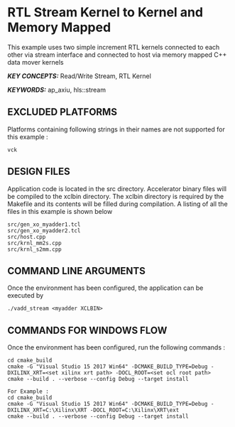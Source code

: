 RTL Stream Kernel to Kernel and Memory Mapped
======================

This example uses two simple increment RTL kernels connected to each other via stream interface and connected to host via memory mapped C++ data mover kernels

***KEY CONCEPTS:*** Read/Write Stream, RTL Kernel

***KEYWORDS:*** ap_axiu, hls::stream

## EXCLUDED PLATFORMS
Platforms containing following strings in their names are not supported for this example :
```
vck
```

##  DESIGN FILES
Application code is located in the src directory. Accelerator binary files will be compiled to the xclbin directory. The xclbin directory is required by the Makefile and its contents will be filled during compilation. A listing of all the files in this example is shown below

```
src/gen_xo_myadder1.tcl
src/gen_xo_myadder2.tcl
src/host.cpp
src/krnl_mm2s.cpp
src/krnl_s2mm.cpp
```

##  COMMAND LINE ARGUMENTS
Once the environment has been configured, the application can be executed by
```
./vadd_stream <myadder XCLBIN>
```

##  COMMANDS FOR WINDOWS FLOW
Once the environment has been configured, run the following commands : 
```
cd cmake_build
cmake -G "Visual Studio 15 2017 Win64" -DCMAKE_BUILD_TYPE=Debug -DXILINX_XRT=<set xilinx xrt path> -DOCL_ROOT=<set ocl root path>
cmake --build . --verbose --config Debug --target install

For Example : 
cd cmake_build
cmake -G "Visual Studio 15 2017 Win64" -DCMAKE_BUILD_TYPE=Debug -DXILINX_XRT=C:\Xilinx\XRT -DOCL_ROOT=C:\Xilinx\XRT\ext
cmake --build . --verbose --config Debug --target install
```

